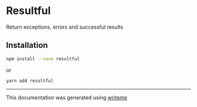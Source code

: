 # Resultful

Return exceptions, errors and successful results

## Installation

```bash
npm install --save resultful
```
or
```bash
yarn add resultful
```

---
This documentation was generated using [writeme](https://www.npmjs.com/package/@writeme/core)
